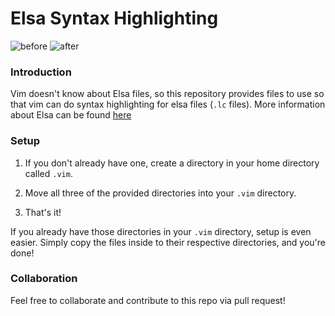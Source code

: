 # Elsa Syntax Highlighting

![before](https://i.imgur.com/BBX5iiI.png) ![after](https://i.imgur.com/TumDk9G.png)

### Introduction

Vim doesn't know about Elsa files, so this repository provides files to use so
that vim can do syntax highlighting for elsa files (`.lc` files). More
information about Elsa can be found [here](https://github.com/ucsd-progsys/elsa)

### Setup

1. If you don't already have one, create a directory in your home directory
called `.vim`.

2. Move all three of the provided directories into your `.vim` directory.

3. That's it!

If you already have those directories in your `.vim` directory, setup is even
easier. Simply copy the files inside to their respective directories, and you're
done!

### Collaboration

Feel free to collaborate and contribute to this repo via pull request!
